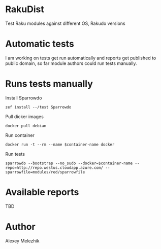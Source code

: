 # RakuDist

Test Raku modules against different OS, Rakudo versions

# Automatic tests

I am working on tests get run automatically and reports get published to public domain,
so far module authors could run tests manually.

# Runs tests manually

Install Sparrowdo

`zef install --/test Sparrowdo`

Pull dicker images

`docker pull debian`

Run container

`docker run -t --rm --name $container-name docker`

Run tests

`sparrowdo --bootstrap --no_sudo --docker=$container-name --repo=http://repo.westus.cloudapp.azure.com/ --sparrowfile=modules/red/sparrowfile`

# Available reports

TBD

# Author

Alexey Melezhik

